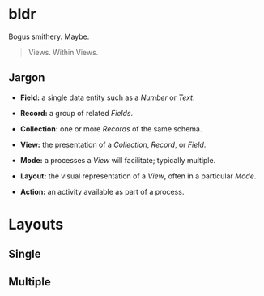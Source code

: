 # bldr

Bogus smithery. Maybe.

> Views. Within Views.

## Jargon

* **Field:** a single data entity such as a _Number_ or _Text_.
* **Record:** a group of related _Fields_.
* **Collection:** one or more _Records_ of the same schema.
* **View:** the presentation of a _Collection_, _Record_, or _Field_.

* **Mode:** a processes a _View_ will facilitate; typically multiple.
* **Layout:** the visual representation of a _View_, often in a particular _Mode_.
* **Action:** an activity available as part of a process.


# Layouts
## Single
## Multiple








